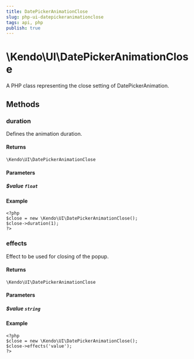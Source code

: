 ```yaml
---
title: DatePickerAnimationClose
slug: php-ui-datepickeranimationclose
tags: api, php
publish: true
---
```


# \Kendo\UI\DatePickerAnimationClose

A PHP class representing the close setting of DatePickerAnimation.


## Methods

### duration
Defines the animation duration.

#### Returns
`\Kendo\UI\DatePickerAnimationClose`

#### Parameters

##### $value `float`



#### Example 
    <?php
    $close = new \Kendo\UI\DatePickerAnimationClose();
    $close->duration(1);
    ?>

### effects
Effect to be used for closing of the popup.

#### Returns
`\Kendo\UI\DatePickerAnimationClose`

#### Parameters

##### $value `string`



#### Example 
    <?php
    $close = new \Kendo\UI\DatePickerAnimationClose();
    $close->effects('value');
    ?>

